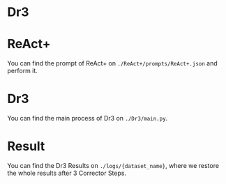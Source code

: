 # Dr3

# ReAct+
You can find the prompt of ReAct+ on ``./ReAct+/prompts/ReAct+.json`` and perform it.

# Dr3
You can find the main process of Dr3 on ``./Dr3/main.py``.

# Result
You can find the Dr3 Results on ``./logs/{dataset_name}``, where we restore the whole results after 3 Corrector Steps.



